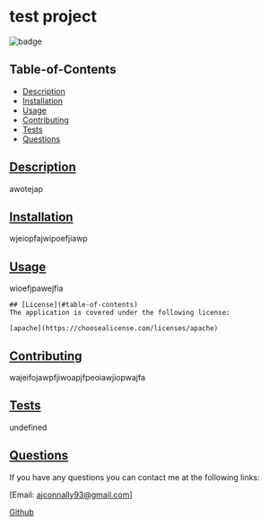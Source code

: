 # test project

  
  ![badge](https://img.shields.io/badge/license-apache-blue)
    

  ## Table-of-Contents

  * [Description](#description)
  * [Installation](#installation)
  * [Usage](#usage)
  * [Contributing](#contributing)
  * [Tests](#tests)
  * [Questions](#questions)

  ## [Description](#table-of-contents)

  awotejap

  ## [Installation](#table-of-contents)

  wjeiopfajwipoefjiawp

  ## [Usage](#table-of-contents)

  wioefjpawejfia

  
    ## [License](#table-of-contents)
    The application is covered under the following license:
    
    [apache](https://choosealicense.com/licenses/apache)
      
      

  ## [Contributing](#table-of-contents)

  wajeifojawpfjiwoapjfpeoiawjiopwajfa

  ## [Tests](#table-of-contents)

  undefined

  ## [Questions](#table-of-contents)

  If you have any questions you can contact me at the following links:

  [Email: ajconnally93@gmail.com\]

  [Github](https://github.com/ajconnally93)
